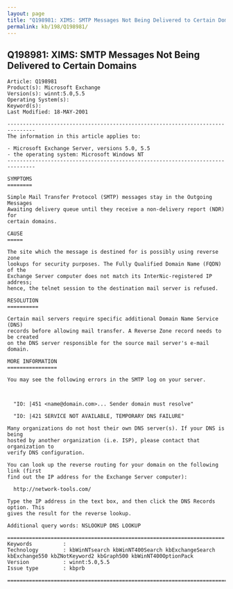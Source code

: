 ```yaml
---
layout: page
title: "Q198981: XIMS: SMTP Messages Not Being Delivered to Certain Domains"
permalink: kb/198/Q198981/
---
```


## Q198981: XIMS: SMTP Messages Not Being Delivered to Certain Domains

	Article: Q198981
	Product(s): Microsoft Exchange
	Version(s): winnt:5.0,5.5
	Operating System(s): 
	Keyword(s): 
	Last Modified: 18-MAY-2001
	
	-------------------------------------------------------------------------------
	The information in this article applies to:
	
	- Microsoft Exchange Server, versions 5.0, 5.5 
	- the operating system: Microsoft Windows NT 
	-------------------------------------------------------------------------------
	
	SYMPTOMS
	========
	
	Simple Mail Transfer Protocol (SMTP) messages stay in the Outgoing Messages
	Awaiting delivery queue until they receive a non-delivery report (NDR) for
	certain domains.
	
	CAUSE
	=====
	
	The site which the message is destined for is possibly using reverse zone
	lookups for security purposes. The Fully Qualified Domain Name (FQDN) of the
	Exchange Server computer does not match its InterNic-registered IP address;
	hence, the telnet session to the destination mail server is refused.
	
	RESOLUTION
	==========
	
	Certain mail servers require specific additional Domain Name Service (DNS)
	records before allowing mail transfer. A Reverse Zone record needs to be created
	on the DNS server responsible for the source mail server's e-mail domain.
	
	MORE INFORMATION
	================
	
	You may see the following errors in the SMTP log on your server.
	
	  
	
	  "IO: |451 <name@domain.com>... Sender domain must resolve"
	
	  "IO: |421 SERVICE NOT AVAILABLE, TEMPORARY DNS FAILURE"
	
	Many organizations do not host their own DNS server(s). If your DNS is being
	hosted by another organization (i.e. ISP), please contact that organization to
	verify DNS configuration.
	
	You can look up the reverse routing for your domain on the following link (first
	find out the IP address for the Exchange Server computer):
	
	  http://network-tools.com/
	
	Type the IP address in the text box, and then click the DNS Records option. This
	gives the result for the reverse lookup.
	
	Additional query words: NSLOOKUP DNS LOOKUP
	
	======================================================================
	Keywords          :  
	Technology        : kbWinNTsearch kbWinNT400Search kbExchangeSearch kbExchange550 kbZNotKeyword2 kbGraph500 kbWinNT400OptionPack
	Version           : winnt:5.0,5.5
	Issue type        : kbprb
	
	=============================================================================
	

